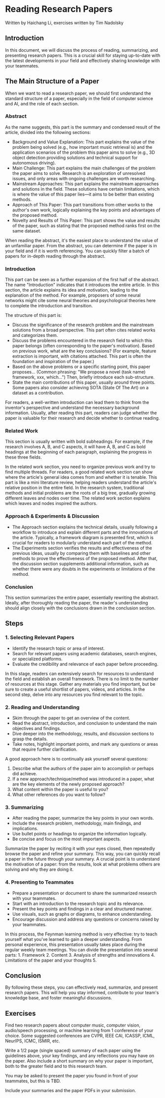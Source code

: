 # Reading Research Papers

Written by Haichang Li, exercises written by Tim Nadolsky

## Introduction
In this document, we will discuss the process of reading, summarizing, and presenting research papers. This is a crucial skill for staying up-to-date with the latest developments in your field and effectively sharing knowledge with your teammates.

## The Main Structure of a Paper
When we want to read a research paper, we should first understand the standard structure of a paper, especially in the field of computer science and AI, and the role of each section.

### Abstract
As the name suggests, this part is the summary and condensed result of the article, divided into the following sections:
- Background and Value Explanation: This part explains the value of the problem being solved (e.g., how important music retrieval is) and the application scenarios of the problem this paper aims to solve (e.g., 3D object detection providing solutions and technical support for autonomous driving).
- Main Challenge: This part explains the main challenges of the problem the paper aims to solve. Research is an exploration of unresolved issues, and only areas with ongoing challenges are worth researching.
- Mainstream Approaches: This part explains the mainstream approaches and solutions in the field. These solutions have certain limitations, which is where the value of this paper lies—it aims to be better than existing methods.
- Approach of This Paper: This part transitions from other works to the author's own work, logically explaining the key points and advantages of the proposed method.
- Novelty and Results of This Paper: This part shows the value and results of the paper, such as stating that the proposed method ranks first on the same dataset.

When reading the abstract, it's the easiest place to understand the value of an unfamiliar paper. From the abstract, you can determine if the paper is in your field and if it is worth referencing. You can quickly filter a batch of papers for in-depth reading through the abstract.

### Introduction
This part can be seen as a further expansion of the first half of the abstract. The name "Introduction" indicates that it introduces the entire article. In this section, the article explains its idea and motivation, leading to the explanation of the method. For example, proposers of some neural networks might cite some neural theories and psychological theories here to complete the introduction and transition.

The structure of this part is:
- Discuss the significance of the research problem and the mainstream solutions from a broad perspective. This part often cites related works and categorizes them.
- Discuss the problems encountered in the research field to which this paper belongs (often corresponding to the paper's motivation). Based on previous work, what are the key conclusions? (For example, feature extraction is important, with citations attached. This part is often the foundation and inspiration of the paper.)
- Based on the above problems or a specific starting point, this paper proposes... (Common phrasing: "We propose a novel (task name) framework, xxx, which...") Then, briefly introduce each sub-structure.
- State the main contributions of this paper, usually around three points. Some papers also consider achieving SOTA (State Of The Art) on a dataset as a contribution.

For readers, a well-written introduction can lead them to think from the inventor's perspective and understand the necessary background information. Usually, after reading this part, readers can judge whether the paper is valuable for their research and decide whether to continue reading.

### Related Work
This section is usually written with bold subheadings. For example, if the research involves A, B, and C aspects, it will have A, B, and C as bold headings at the beginning of each paragraph, explaining the progress in these three fields.

In the related work section, you need to organize previous work and try to find multiple threads. For readers, a good related work section can show where the article's general idea comes from and whether it is tenable. This part is like a mini literature review, helping readers understand the article's relative position in the entire field. In the research system, traditional methods and initial problems are the roots of a big tree, gradually growing different leaves and nodes over time. The related work section explains which leaves and nodes inspired the authors.

### Approach & Experiments & Discussion
- The Approach section explains the technical details, usually following a workflow to introduce and explain different parts and the innovations of the article. Typically, a framework diagram is presented first, which is crucial for readers to modularly understand each part of the method.
- The Experiments section verifies the results and effectiveness of the previous ideas, usually by comparing them with baselines and other methods to prove the effectiveness of the proposed method. After that, the discussion section supplements additional information, such as whether there were any doubts in the experiments or limitations of the method.

### Conclusion
This section summarizes the entire paper, essentially rewriting the abstract. Ideally, after thoroughly reading the paper, the reader's understanding should align closely with the conclusions drawn in the conclusion section.

## Steps

### 1. Selecting Relevant Papers
- Identify the research topic or area of interest.
- Search for relevant papers using academic databases, search engines, or specialized platforms.
- Evaluate the credibility and relevance of each paper before proceeding.

In this stage, readers can extensively search for resources to understand the field and establish an overall framework. There is no limit to the number of resources at this stage. Gather any materials you find important, but be sure to create a useful shortlist of papers, videos, and articles. In the second step, delve into any resources you find relevant to the topic.

### 2. Reading and Understanding
- Skim through the paper to get an overview of the content.
- Read the abstract, introduction, and conclusion to understand the main objectives and findings.
- Dive deeper into the methodology, results, and discussion sections to grasp the details.
- Take notes, highlight important points, and mark any questions or areas that require further clarification.

A good approach here is to continually ask yourself several questions:
1. Describe what the authors of the paper aim to accomplish or perhaps did achieve.
2. If a new approach/technique/method was introduced in a paper, what are the key elements of the newly proposed approach?
3. What content within the paper is useful to you?
4. What other references do you want to follow?

### 3. Summarizing
- After reading the paper, summarize the key points in your own words.
- Include the research problem, methodology, main findings, and implications.
- Use bullet points or headings to organize the information logically.
- Be concise and focus on the most important aspects.

Summarize the paper by reciting it with your eyes closed, then repeatedly browse the paper and refine your summary. This way, you can quickly recall a paper in the future through your summary. A crucial point is to understand the motivation of a paper: from the results, look at what problems others are solving and why they are doing it.

### 4. Presenting to Teammates
- Prepare a presentation or document to share the summarized research with your teammates.
- Start with an introduction to the research topic and its relevance.
- Present the key points and findings in a clear and structured manner.
- Use visuals, such as graphs or diagrams, to enhance understanding.
- Encourage discussion and address any questions or concerns raised by your teammates.

In this process, the Feynman learning method is very effective: try to teach yourself what you've learned to gain a deeper understanding. From personal experience, this presentation usually takes place during the regular weekly team meetings. You can divide the presentation into several parts: 1. Framework 2. Content 3. Analysis of strengths and innovations 4. Limitations of the paper and your thoughts 5.

## Conclusion
By following these steps, you can effectively read, summarize, and present research papers. This will help you stay informed, contribute to your team's knowledge base, and foster meaningful discussions.

## Exercises

Find two research papers about computer music, computer vision, audio/speech processing, or machine learning from 1 conference of your choice. Some suggested conferences are CVPR, IEEE CAI, ICASSP, ICML, NeurIPS, ICMC, ISMIR, etc.

Write a 1/2 page (single spaced) summary of each paper using the guidelines above, your key findings, and any reflections you may have on the paper. Also include a short summary on why your paper is important, both to the greater field and to this research team.

You may be asked to present the paper you found in front of your teammates, but this is TBD.

Include your summaries and the paper PDFs in your submission.
